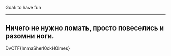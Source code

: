 Goal: to have fun

----
Ничего не нужно ломать, просто повеселись и разомни ноги.
----

DvCTF{ImmaSherl0ckH0lmes}
